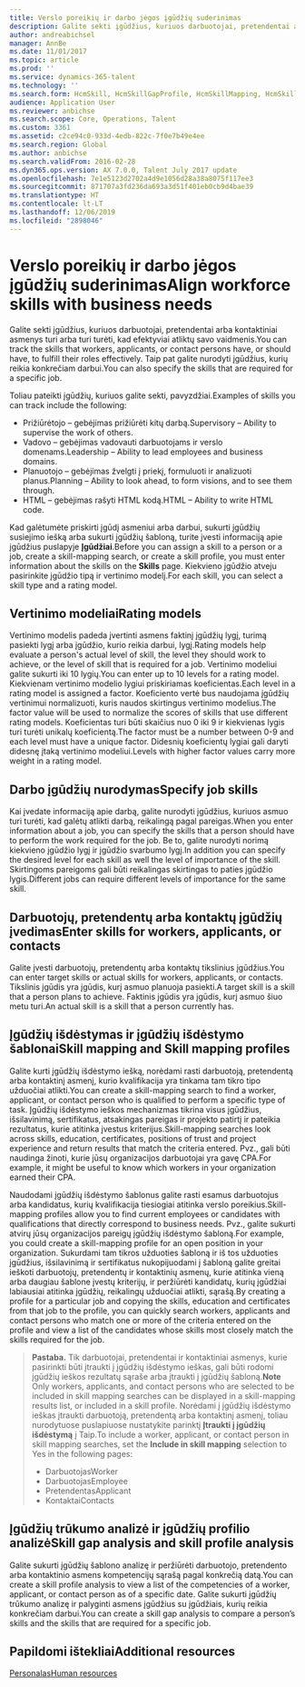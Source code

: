 ```yaml
---
title: Verslo poreikių ir darbo jėgos įgūdžių suderinimas
description: Galite sekti įgūdžius, kuriuos darbuotojai, pretendentai arba kontaktiniai asmenys turi arba turi turėti, kad efektyviai atliktų savo vaidmenis. Taip pat galite nurodyti įgūdžius, kurių reikia konkrečiam darbui.
author: andreabichsel
manager: AnnBe
ms.date: 11/01/2017
ms.topic: article
ms.prod: ''
ms.service: dynamics-365-talent
ms.technology: ''
ms.search.form: HcmSkill, HcmSkillGapProfile, HcmSkillMapping, HcmSkillType
audience: Application User
ms.reviewer: anbichse
ms.search.scope: Core, Operations, Talent
ms.custom: 3361
ms.assetid: c2ce94c0-933d-4edb-822c-7f0e7b49e4ee
ms.search.region: Global
ms.author: anbichse
ms.search.validFrom: 2016-02-28
ms.dyn365.ops.version: AX 7.0.0, Talent July 2017 update
ms.openlocfilehash: 7e1e5123d2702a4d9e1056d28a38a8075f117ee3
ms.sourcegitcommit: 871707a3fd236da693a3d51f401eb0cb9d4bae39
ms.translationtype: HT
ms.contentlocale: lt-LT
ms.lasthandoff: 12/06/2019
ms.locfileid: "2898046"
---
```

# <a name="align-workforce-skills-with-business-needs"></a><span data-ttu-id="d2b99-104">Verslo poreikių ir darbo jėgos įgūdžių suderinimas</span><span class="sxs-lookup"><span data-stu-id="d2b99-104">Align workforce skills with business needs</span></span>

<span data-ttu-id="d2b99-105">Galite sekti įgūdžius, kuriuos darbuotojai, pretendentai arba kontaktiniai asmenys turi arba turi turėti, kad efektyviai atliktų savo vaidmenis.</span><span class="sxs-lookup"><span data-stu-id="d2b99-105">You can track the skills that workers, applicants, or contact persons have, or should have, to fulfill their roles effectively.</span></span> <span data-ttu-id="d2b99-106">Taip pat galite nurodyti įgūdžius, kurių reikia konkrečiam darbui.</span><span class="sxs-lookup"><span data-stu-id="d2b99-106">You can also specify the skills that are required for a specific job.</span></span>

<span data-ttu-id="d2b99-107">Toliau pateikti įgūdžių, kuriuos galite sekti, pavyzdžiai.</span><span class="sxs-lookup"><span data-stu-id="d2b99-107">Examples of skills you can track include the following:</span></span>
-   <span data-ttu-id="d2b99-108">Prižiūrėtojo – gebėjimas prižiūrėti kitų darbą.</span><span class="sxs-lookup"><span data-stu-id="d2b99-108">Supervisory – Ability to supervise the work of others.</span></span>
-   <span data-ttu-id="d2b99-109">Vadovo – gebėjimas vadovauti darbuotojams ir verslo domenams.</span><span class="sxs-lookup"><span data-stu-id="d2b99-109">Leadership – Ability to lead employees and business domains.</span></span>
-   <span data-ttu-id="d2b99-110">Planuotojo – gebėjimas žvelgti į priekį, formuluoti ir analizuoti planus.</span><span class="sxs-lookup"><span data-stu-id="d2b99-110">Planning – Ability to look ahead, to form visions, and to see them through.</span></span>
-   <span data-ttu-id="d2b99-111">HTML – gebėjimas rašyti HTML kodą.</span><span class="sxs-lookup"><span data-stu-id="d2b99-111">HTML – Ability to write HTML code.</span></span>

<span data-ttu-id="d2b99-112">Kad galėtumėte priskirti įgūdį asmeniui arba darbui, sukurti įgūdžių susiejimo iešką arba sukurti įgūdžių šabloną, turite įvesti informaciją apie įgūdžius puslapyje **Įgūdžiai**.</span><span class="sxs-lookup"><span data-stu-id="d2b99-112">Before you can assign a skill to a person or a job, create a skill-mapping search, or create a skill profile, you must enter information about the skills on the **Skills** page.</span></span> <span data-ttu-id="d2b99-113">Kiekvieno įgūdžio atveju pasirinkite įgūdžio tipą ir vertinimo modelį.</span><span class="sxs-lookup"><span data-stu-id="d2b99-113">For each skill, you can select a skill type and a rating model.</span></span>

## <a name="rating-models"></a><span data-ttu-id="d2b99-114">Vertinimo modeliai</span><span class="sxs-lookup"><span data-stu-id="d2b99-114">Rating models</span></span>
<span data-ttu-id="d2b99-115">Vertinimo modelis padeda įvertinti asmens faktinį įgūdžių lygį, turimą pasiekti lygį arba įgūdžio, kurio reikia darbui, lygį.</span><span class="sxs-lookup"><span data-stu-id="d2b99-115">Rating models help evaluate a person's actual level of skill, the level they should work to achieve, or the level of skill that is required for a job.</span></span> <span data-ttu-id="d2b99-116">Vertinimo modeliui galite sukurti iki 10 lygių.</span><span class="sxs-lookup"><span data-stu-id="d2b99-116">You can enter up to 10 levels for a rating model.</span></span>  <span data-ttu-id="d2b99-117">Kiekvienam vertinimo modelio lygiui priskiriamas koeficientas.</span><span class="sxs-lookup"><span data-stu-id="d2b99-117">Each level in a rating model is assigned a factor.</span></span>  <span data-ttu-id="d2b99-118">Koeficiento vertė bus naudojama įgūdžių vertinimui normalizuoti, kuris naudos skirtingus vertinimo modelius.</span><span class="sxs-lookup"><span data-stu-id="d2b99-118">The factor value will be used to normalize the scores of skills that use different rating models.</span></span>  <span data-ttu-id="d2b99-119">Koeficientas turi būti skaičius nuo 0 iki 9 ir kiekvienas lygis turi turėti unikalų koeficientą.</span><span class="sxs-lookup"><span data-stu-id="d2b99-119">The factor must be a number between 0-9 and each level must have a unique factor.</span></span>  <span data-ttu-id="d2b99-120">Didesnių koeficientų lygiai gali daryti didesnę įtaką vertinimo modeliui.</span><span class="sxs-lookup"><span data-stu-id="d2b99-120">Levels with higher factor values carry more weight in a rating model.</span></span>

## <a name="specify-job-skills"></a><span data-ttu-id="d2b99-121">Darbo įgūdžių nurodymas</span><span class="sxs-lookup"><span data-stu-id="d2b99-121">Specify job skills</span></span>
<span data-ttu-id="d2b99-122">Kai įvedate informaciją apie darbą, galite nurodyti įgūdžius, kuriuos asmuo turi turėti, kad galėtų atlikti darbą, reikalingą pagal pareigas.</span><span class="sxs-lookup"><span data-stu-id="d2b99-122">When you enter information about a job, you can specify the skills that a person should have to perform the work required for the job.</span></span>  <span data-ttu-id="d2b99-123">Be to, galite nurodyti norimą kiekvieno įgūdžio lygį ir įgūdžio svarbumo lygį.</span><span class="sxs-lookup"><span data-stu-id="d2b99-123">In addition you can specify the desired level for each skill as well the level of importance of the skill.</span></span> <span data-ttu-id="d2b99-124">Skirtingoms pareigoms gali būti reikalingas skirtingas to paties įgūdžio lygis.</span><span class="sxs-lookup"><span data-stu-id="d2b99-124">Different jobs can require different levels of importance for the same skill.</span></span>

## <a name="enter-skills-for-workers-applicants-or-contacts"></a><span data-ttu-id="d2b99-125">Darbuotojų, pretendentų arba kontaktų įgūdžių įvedimas</span><span class="sxs-lookup"><span data-stu-id="d2b99-125">Enter skills for workers, applicants, or contacts</span></span>
<span data-ttu-id="d2b99-126">Galite įvesti darbuotojų, pretendentų arba kontaktų tikslinius įgūdžius.</span><span class="sxs-lookup"><span data-stu-id="d2b99-126">You can enter target skills or actual skills for workers, applicants, or contacts.</span></span> <span data-ttu-id="d2b99-127">Tikslinis įgūdis yra įgūdis, kurį asmuo planuoja pasiekti.</span><span class="sxs-lookup"><span data-stu-id="d2b99-127">A target skill is a skill that a person plans to achieve.</span></span> <span data-ttu-id="d2b99-128">Faktinis įgūdis yra įgūdis, kurį asmuo šiuo metu turi.</span><span class="sxs-lookup"><span data-stu-id="d2b99-128">An actual skill is a skill that a person currently has.</span></span>

## <a name="skill-mapping-and-skill-mapping-profiles"></a><span data-ttu-id="d2b99-129"> Įgūdžių išdėstymas ir įgūdžių išdėstymo šablonai</span><span class="sxs-lookup"><span data-stu-id="d2b99-129">Skill mapping and Skill mapping profiles</span></span>
<span data-ttu-id="d2b99-130">Galite kurti įgūdžių išdėstymo iešką, norėdami rasti darbuotoją, pretendentą arba kontaktinį asmenį, kurio kvalifikacija yra tinkama tam tikro tipo užduočiai atlikti.</span><span class="sxs-lookup"><span data-stu-id="d2b99-130">You can create a skill-mapping search to find a worker, applicant, or contact person who is qualified to perform a specific type of task.</span></span> <span data-ttu-id="d2b99-131">Įgūdžių išdėstymo ieškos mechanizmas tikrina visus įgūdžius, išsilavinimą, sertifikatus, atsakingas pareigas ir projekto patirtį ir pateikia rezultatus, kurie atitinka įvestus kriterijus.</span><span class="sxs-lookup"><span data-stu-id="d2b99-131">Skill-mapping searches look across skills, education, certificates, positions of trust and project experience and return results that match the criteria entered.</span></span>  <span data-ttu-id="d2b99-132">Pvz., gali būti naudinga žinoti, kurie jūsų organizacijos darbuotojai yra gavę CPA.</span><span class="sxs-lookup"><span data-stu-id="d2b99-132">For example, it might be useful to know which workers in your organization earned their CPA.</span></span>

<span data-ttu-id="d2b99-133">Naudodami įgūdžių išdėstymo šablonus galite rasti esamus darbuotojus arba kandidatus, kurių kvalifikacija tiesiogiai atitinka verslo poreikius.</span><span class="sxs-lookup"><span data-stu-id="d2b99-133">Skill-mapping profiles allow you to find current employees or candidates with qualifications that directly correspond to business needs.</span></span>  <span data-ttu-id="d2b99-134">Pvz., galite sukurti atvirų jūsų organizacijos pareigų įgūdžių išdėstymo šabloną.</span><span class="sxs-lookup"><span data-stu-id="d2b99-134">For example, you could create a skill-mapping profile for an open position in your organization.</span></span> <span data-ttu-id="d2b99-135">Sukurdami tam tikros užduoties šabloną ir iš tos užduoties įgūdžius, išsilavinimą ir sertifikatus nukopijuodami į šabloną galite greitai ieškoti darbuotojų, pretendentų ir kontaktinių asmenų, kurie atitinka vieną arba daugiau šablone įvestų kriterijų, ir peržiūrėti kandidatų, kurių įgūdžiai labiausiai atitinka įgūdžių, reikalingų užduočiai atlikti, sąrašą.</span><span class="sxs-lookup"><span data-stu-id="d2b99-135">By creating a profile for a particular job and copying the skills, education and certificates from that job to the profile, you can quickly search workers, applicants and contact persons who match one or more of the criteria entered on the profile and view a list of the candidates whose skills most closely match the skills required for the job.</span></span>

> <span data-ttu-id="d2b99-136">**Pastaba.** Tik darbuotojai, pretendentai ir kontaktiniai asmenys, kurie pasirinkti būti įtraukti į įgūdžių išdėstymo ieškas, gali būti rodomi įgūdžių ieškos rezultatų sąraše arba įtraukti į įgūdžių šabloną.</span><span class="sxs-lookup"><span data-stu-id="d2b99-136">**Note** Only workers, applicants, and contact persons who are selected to be included in skill mapping searches can be displayed in a skill-mapping results list, or included in a skill profile.</span></span> <span data-ttu-id="d2b99-137">Norėdami į įgūdžių išdėstymo ieškas įtraukti darbuotoją, pretendentą arba kontaktinį asmenį, toliau nurodytuose puslapiuose nustatykite parinktį **Įtraukti į įgūdžių išdėstymą** į Taip.</span><span class="sxs-lookup"><span data-stu-id="d2b99-137">To include a worker, applicant, or contact person in skill mapping searches, set the **Include in skill mapping** selection to Yes in the following pages:</span></span>
> 
> + <span data-ttu-id="d2b99-138">Darbuotojas</span><span class="sxs-lookup"><span data-stu-id="d2b99-138">Worker</span></span>
> + <span data-ttu-id="d2b99-139">Darbuotojas</span><span class="sxs-lookup"><span data-stu-id="d2b99-139">Employee</span></span>
> + <span data-ttu-id="d2b99-140">Pretendentas</span><span class="sxs-lookup"><span data-stu-id="d2b99-140">Applicant</span></span>
> + <span data-ttu-id="d2b99-141">Kontaktai</span><span class="sxs-lookup"><span data-stu-id="d2b99-141">Contacts</span></span>

## <a name="skill-gap-analysis-and-skill-profile-analysis"></a><span data-ttu-id="d2b99-142">Įgūdžių trūkumo analizė ir įgūdžių profilio analizė</span><span class="sxs-lookup"><span data-stu-id="d2b99-142">Skill gap analysis and skill profile analysis</span></span>
<span data-ttu-id="d2b99-143">Galite sukurti įgūdžių šablono analizę ir peržiūrėti darbuotojo, pretendento arba kontaktinio asmens kompetencijų sąrašą pagal konkrečią datą.</span><span class="sxs-lookup"><span data-stu-id="d2b99-143">You can create a skill profile analysis to view a list of the competencies of a worker, applicant, or contact person as of a specific date.</span></span> <span data-ttu-id="d2b99-144">Galite sukurti įgūdžių trūkumo analizę ir palyginti asmens įgūdžius su įgūdžiais, kurių reikia konkrečiam darbui.</span><span class="sxs-lookup"><span data-stu-id="d2b99-144">You can create a skill gap analysis to compare a person’s skills and the skills that are required for a specific job.</span></span>  



<a name="additional-resources"></a><span data-ttu-id="d2b99-145">Papildomi ištekliai</span><span class="sxs-lookup"><span data-stu-id="d2b99-145">Additional resources</span></span>
--------

[<span data-ttu-id="d2b99-146">Personalas</span><span class="sxs-lookup"><span data-stu-id="d2b99-146">Human resources</span></span>](index.yml)




